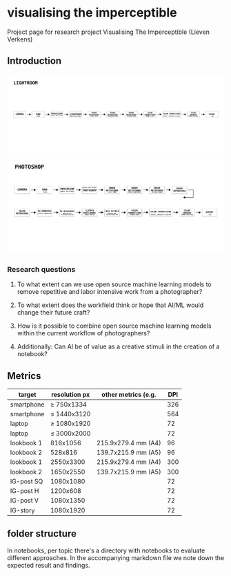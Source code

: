 # visualising the imperceptible

Project page for research project Visualising The Imperceptible (Lieven Verkens)

## Introduction

![lookbook](./images/Timeline_LB_Retouching_Lightroom.png)
![lookbook](./images/Timeline_LB_Retouching_Photoshop.png)

### Research questions

1. To what extent can we use open source machine learning models to remove repetitive and labor intensive work from a photographer?
2. To what extent does the workfield think or hope that AI/ML would change their future craft?
3. How is it possible to combine open source machine learning models within the current workflow of photographers?


4. Additionally: Can AI be of value as a creative stimuli in the creation of a notebook?

## Metrics

| target     | resolution px | other metrics (e.g. | DPI |  
| ---------- | ------------- | ------------------- | --- |
| smartphone | ≥ 750x1334    |                     | 326 |
| smartphone | ≤ 1440x3120   |                     | 564 |
| laptop     | ≥ 1080x1920   |                     | 72  |
| laptop     | ≤ 3000x2000   |                     | 72  |
| lookbook 1 | 816x1056      | 215.9x279.4 mm (A4) | 96  |
| lookbook 2 | 528x816       | 139.7x215.9 mm (A5) | 96  |
| lookbook 1 | 2550x3300     | 215.9x279.4 mm (A4) | 300 |
| lookbook 2 | 1650x2550     | 139.7x215.9 mm (A5) | 300 |
| IG-post SQ | 1080x1080     |                     | 72  |
| IG-post H  | 1200x608      |                     | 72  |
| IG-post V  | 1080x1350     |                     | 72  |
| IG-story   | 1080x1920     |                     | 72  |

## folder structure

In notebooks, per topic there's a directory with notebooks to evaluate different approaches. In the accompanying markdown file we note down the expected result and findings.
